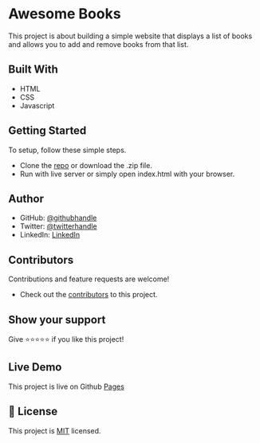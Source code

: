 # Awesome Books

This project is about building a simple website that displays a list of books and allows you to add and remove books from that list. 

## Built With

- HTML
- CSS
- Javascript

## Getting Started
To setup, follow these simple steps.

- Clone the [repo](https://github.com/DJ-MrJay/Awesome-books) or download the .zip file. 
- Run with live server or simply open index.html with your browser.

## Author

- GitHub: [@githubhandle](https://github.com/DJ-MrJay)
- Twitter: [@twitterhandle](https://twitter.com/jonah_wambua)
- LinkedIn: [LinkedIn](https://www.linkedin.com/in/mr-jay/)

## Contributors

Contributions and feature requests are welcome!

- Check out the [contributors](https://github.com/DJ-MrJay/Awesome-books/graphs/contributors) to this project.

## Show your support

Give ⭐️⭐️⭐️⭐️⭐️ if you like this project!

## Live Demo

This project is live on Github [Pages](https://dj-mrjay.github.io/Awesome-books)

## :memo: License

This project is [MIT](./MIT.md) licensed.
